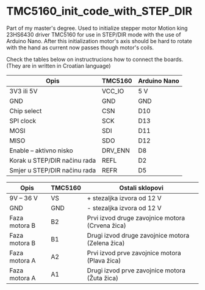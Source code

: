 # TMC5160_init_code_with_STEP_DIR
Part of my master's degree. Used to initialize stepper motor Motion king 23HS6430 driver TMC5160 for use in STEP/DIR mode with the use of Arduino Nano. 
After this initialization motor's axis should be hard to rotate with the hand as current now passes though motor's coils.

Check the tables below on instructrucions how to connect the boards. (They are in written in Croatian language)

| Opis	         |               TMC5160	|    Arduino Nano|
|-----------------|-----------------------|----------------|
| 3V3 ili 5V	                  | VCC_IO	         | 5 V |
| GND	                           |  GND	           | GND |
| Chip select	                   |  CSN            | D10 |
| SPI clock	                      | SCK	           | D13 |
| MOSI	                          | SDI            | D11 |
| MISO	                          | SDO	           | D12 |
| Enable – aktivno nisko	        | DRV_ENN	       | D8 |
| Korak u STEP/DIR načinu rada	  | REFL	         | D2 |
| Smjer u STEP/DIR načinu rada	  | REFR           | D5 |

| Opis	                    |    TMC5160      |     Ostali sklopovi |
|-----------------|-----------------------|----------------|
| 9V – 36 V	                      | VS	            | + stezaljka izvora od 12 V |
| GND	                           | GND	            | - stezaljka izvora od 12 V |
| Faza motora B	                  | B2	            | Prvi izvod druge zavojnice motora (Crvena žica) |
| Faza motora B	                  | B1	            | Drugi izvod druge zavojnice motora (Zelena žica) |
| Faza motora A	                  | A2	            | Prvi izvod prve zavojnice motora (Plava žica) |
| Faza motora A	                  | A1	            | Drugi izvod prve zavojnice motora (Žuta žica) |
